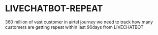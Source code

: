 # LIVECHATBOT-REPEAT
360 million of vast customer in airtel journey we need to track how many customers are getting repeat within last 90days from LIVECHATBOT
